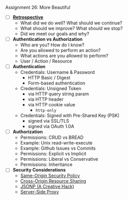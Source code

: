 Assignment 26: More Beautiful

* [ ] [**Retrospective**](../wiki/Retrospective--Midway)
  * What did we do well? What should we continue?
  * What should we improve? What should we stop?
  * Did we meet our goals and why?
* [ ] **Authentication vs Authorization**
  * Who are you? How do I know?
  * Are you allowed to perform an action?
  * What actions are you allowed to perform?
  * User / Action / Resource
* [ ] **Authentication**
  * Credentials: Username & Password
    * HTTP Basic / Digest
    * Form-based authentication
  * Credentials: Unsigned Token
    * via HTTP query string param
    * via HTTP header
    * via HTTP cookie value
      * `http-only`
  * Credentials: Signed with Pre-Shared Key (PSK)
    * signed via SSL/TLS
    * signed via OAuth 1.0A
* [ ] **Authorization**
  * Permissions: CRUD vs BREAD
  * Example: Unix read-write-execute
  * Example: Github Issues vs Commits
  * Permissions: Explicit vs Implicit
  * Permissions: Liberal vs Conservative
  * Permissions: Inheritance
* [ ] **Security Considerations**
  * [Same-Origin Security Policy](http://j.mp/1L4tbZr)
  * [Cross-Origin Resource Sharing](http://j.mp/1L4sYp6)
  * [JSONP (A Creative Hack)](http://j.mp/1L4txz5)
  * [Server-Side Proxy](http://j.mp/1L4w24n)
